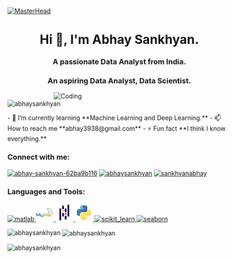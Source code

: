 [![MasterHead](https://www.bing.com/images/search?view=detailV2&ccid=TVl7Ubir&id=0A31D7A4576CC0620BBAD9E4D39C3B4BB66A2153&thid=OIP.TVl7UbirUh89X6PxR3ZXpgHaFj&mediaurl=https%3a%2f%2fi.pinimg.com%2foriginals%2fb7%2f43%2f52%2fb743527a755c9e382579da4eb63c03d1.gif&exph=600&expw=800&q=hello+coder+gif&simid=608004152291306483&FORM=IRPRST&ck=E1089D8AC4229E8AE67793577C7608E8&selectedIndex=1&ajaxhist=0&ajaxserp=0)](https://abhaysankhyan.io)
<h1 align="center">Hi 👋, I'm Abhay Sankhyan.</h1>
<h3 align="center">A passionate Data Analyst from India.</h3>
<h3 align="center">An aspiring Data Analyst, Data Scientist.</h3>
<img align="right" alt="Coding" width="400" src="https://www.bing.com/images/search?view=detailV2&ccid=ll%2bscmZr&id=6E279A11FBB0BFD3CAC912B61FD21D3D6D56CF87&thid=OIP.ll-scmZrOVNMKFD3clWYEAHaFj&mediaurl=https%3a%2f%2fi.pinimg.com%2foriginals%2fa5%2f35%2f60%2fa53560c8088900e266880f779dacced7.gif&exph=600&expw=800&q=animated+coder+images&simid=608037627267455665&FORM=IRPRST&ck=0EF00A3F6BB9C8F18811603A31773CCF&selectedIndex=113&ajaxhist=0&ajaxserp=0">

<p align="left"> <img src="https://komarev.com/ghpvc/?username=abhaysankhyan&label=Profile%20views&color=0e75b6&style=flat" alt="abhaysankhyan" /> </p>
- 🌱 I’m currently learning **Machine Learning and Deep Learning.**
- 📫 How to reach me **abhay3938@gmail.com**
- ⚡ Fun fact **I think I know everything.**
<h3 align="left">Connect with me:</h3>
<p align="left">
<a href="https://linkedin.com/in/abhay-sankhyan-62ba9b116" target="blank"><img align="center" src="https://raw.githubusercontent.com/rahuldkjain/github-profile-readme-generator/master/src/images/icons/Social/linked-in-alt.svg" alt="abhay-sankhyan-62ba9b116" height="30" width="40" /></a>
<a href="https://kaggle.com/abhaysankhyan" target="blank"><img align="center" src="https://raw.githubusercontent.com/rahuldkjain/github-profile-readme-generator/master/src/images/icons/Social/kaggle.svg" alt="abhaysankhyan" height="30" width="40" /></a>
<a href="https://instagram.com/sankhyanabhay" target="blank"><img align="center" src="https://raw.githubusercontent.com/rahuldkjain/github-profile-readme-generator/master/src/images/icons/Social/instagram.svg" alt="sankhyanabhay" height="30" width="40" /></a>
</p>
<h3 align="left">Languages and Tools:</h3>
<p align="left"> <a href="https://www.mathworks.com/" target="_blank" rel="noreferrer"> <img src="https://upload.wikimedia.org/wikipedia/commons/2/21/Matlab_Logo.png" alt="matlab" width="40" height="40"/> </a> <a href="https://www.mysql.com/" target="_blank" rel="noreferrer"> <img src="https://raw.githubusercontent.com/devicons/devicon/master/icons/mysql/mysql-original-wordmark.svg" alt="mysql" width="40" height="40"/> </a> <a href="https://pandas.pydata.org/" target="_blank" rel="noreferrer"> <img src="https://raw.githubusercontent.com/devicons/devicon/2ae2a900d2f041da66e950e4d48052658d850630/icons/pandas/pandas-original.svg" alt="pandas" width="40" height="40"/> </a> <a href="https://www.python.org" target="_blank" rel="noreferrer"> <img src="https://raw.githubusercontent.com/devicons/devicon/master/icons/python/python-original.svg" alt="python" width="40" height="40"/> </a> <a href="https://scikit-learn.org/" target="_blank" rel="noreferrer"> <img src="https://upload.wikimedia.org/wikipedia/commons/0/05/Scikit_learn_logo_small.svg" alt="scikit_learn" width="40" height="40"/> </a> <a href="https://seaborn.pydata.org/" target="_blank" rel="noreferrer"> <img src="https://seaborn.pydata.org/_images/logo-mark-lightbg.svg" alt="seaborn" width="40" height="40"/> </a> </p>
<p><img align="left" src="https://github-readme-stats.vercel.app/api/top-langs?username=abhaysankhyan&show_icons=true&locale=en&layout=compact" alt="abhaysankhyan" /></p>
<p>&nbsp;<img align="center" src="https://github-readme-stats.vercel.app/api?username=abhaysankhyan&show_icons=true&locale=en" alt="abhaysankhyan" /></p>
<p><img align="center" src="https://github-readme-streak-stats.herokuapp.com/?user=abhaysankhyan&" alt="abhaysankhyan" /></p>
